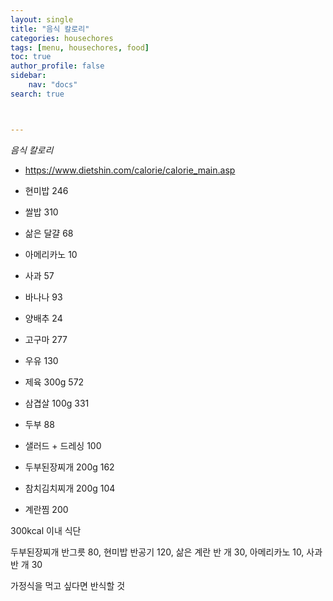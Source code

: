```yaml
---
layout: single
title: "음식 칼로리"
categories: housechores
tags: [menu, housechores, food]
toc: true
author_profile: false
sidebar:
    nav: "docs"
search: true



---
```


*음식 칼로리*



- https://www.dietshin.com/calorie/calorie_main.asp

- 현미밥 246
- 쌀밥 310
- 삶은 달걀 68
- 아메리카노 10
- 사과 57
- 바나나 93
- 양배추 24
- 고구마 277
- 우유 130
- 제육 300g 572
- 삼겹살 100g 331
- 두부 88
- 샐러드 + 드레싱 100
- 두부된장찌개 200g 162
- 참치김치찌개 200g 104
- 계란찜 200



300kcal 이내 식단

두부된장찌개 반그릇 80, 현미밥 반공기 120, 삶은 계란 반 개 30, 아메리카노 10, 사과 반 개 30



가정식을 먹고 싶다면 반식할 것

